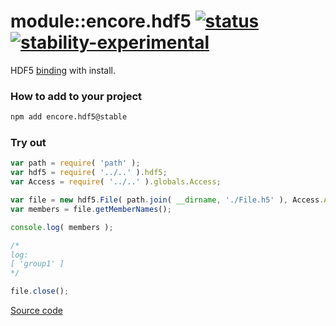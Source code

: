 # module::encore.hdf5  [![status](https://img.shields.io/github/workflow/status/Wandalen/encore.hdf5/EncoreHdf5Publish?label=publish%3A)](https://github.com/Wandalen/encore.hdf5/actions/workflows/EncoreHdf5Publish.yml) [![stability-experimental](https://img.shields.io/badge/stability-experimental-orange.svg)](https://github.com/emersion/stability-badges#experimental)

HDF5 [binding](https://github.com/Wandalen/encore.hdf5.binding) with install.

### How to add to your project

```bash
npm add encore.hdf5@stable
```

### Try out

```javascript
var path = require( 'path' );
var hdf5 = require( '../..' ).hdf5;
var Access = require( '../..' ).globals.Access;

var file = new hdf5.File( path.join( __dirname, './File.h5' ), Access.ACC_RDONLY );
var members = file.getMemberNames();

console.log( members );

/*
log:
[ 'group1' ]
*/

file.close();

```

[Source code](./sample/trivial/Sample.ss)